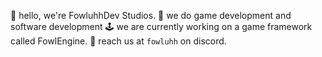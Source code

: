 👋 hello, we're FowluhhDev Studios.
💾 we do game development and software development
🕹️ we are currently working on a game framework called FowlEngine.
💬 reach us at `fowluhh` on discord.
